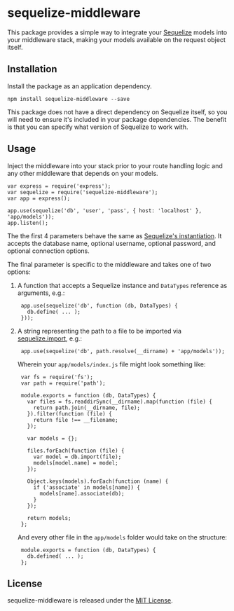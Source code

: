 # sequelize-middleware

This package provides a simple way to integrate your
[Sequelize](http://sequelizejs.com/) models into your middleware stack, making
your models available on the request object itself.

## Installation

Install the package as an application dependency.

    npm install sequelize-middleware --save

This package does not have a direct dependency on Sequelize itself, so you will
need to ensure it's included in your package dependencies.  The benefit is that
you can specify what version of Sequelize to work with.

## Usage

Inject the middleware into your stack prior to your route handling logic and
any other middleware that depends on your models.

    var express = require('express');
    var sequelize = require('sequelize-middleware');
    var app = express();

    app.use(sequelize('db', 'user', 'pass', { host: 'localhost' }, 'app/models'));
    app.listen();

The the first 4 parameters behave the same as
[Sequelize's instantiation](http://sequelizejs.com/docs/1.7.8/usage#basics).
It accepts the database name, optional username, optional password, and
optional connection options.

The final parameter is specific to the middleware and takes one of two options:

1. A function that accepts a Sequelize instance and `DataTypes` reference as
   arguments, e.g.:

        app.use(sequelize('db', function (db, DataTypes) {
          db.define( ... );
        }));

2. A string representing the path to a file to be imported via
   [sequelize.import](http://sequelizejs.com/docs/1.7.8/models#import), e.g.:

        app.use(sequelize('db', path.resolve(__dirname) + 'app/models'));

   Wherein your `app/models/index.js` file might look something like:

        var fs = require('fs');
        var path = require('path');

        module.exports = function (db, DataTypes) {
          var files = fs.readdirSync(__dirname).map(function (file) {
            return path.join(__dirname, file);
          }).filter(function (file) {
            return file !== __filename;
          });

          var models = {};

          files.forEach(function (file) {
            var model = db.import(file);
            models[model.name] = model;
          });

          Object.keys(models).forEach(function (name) {
            if ('associate' in models[name]) {
              models[name].associate(db);
            }
          });

          return models;
        };

    And every other file in the `app/models` folder would take on the
    structure:

        module.exports = function (db, DataTypes) {
          db.defined( ... );
        };

## License

sequelize-middleware is released under the
[MIT License](http://opensource.org/licenses/MIT).
